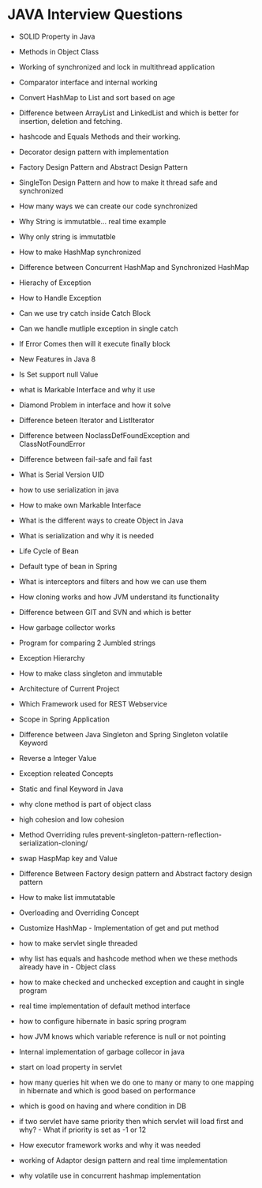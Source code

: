 
# JAVA Interview Questions

- SOLID Property in Java
- Methods in Object Class
- Working of synchronized and lock in multithread application
- Comparator interface and internal working
- Convert HashMap to List and sort based on age
- Difference between ArrayList and LinkedList and which is better for insertion, deletion and fetching.
- hashcode and Equals Methods and their working.


- Decorator design pattern with implementation
- Factory Design Pattern and Abstract Design Pattern
- SingleTon Design Pattern and how to make it thread safe and synchronized
- How many ways we can create our code synchronized
- Why String is immutatble... real time example
- Why only string is immutatble
- How to make HashMap synchronized
- Difference between Concurrent HashMap and Synchronized HashMap
- Hierachy of Exception
- How to Handle Exception
- Can we use try catch inside Catch Block
- Can we handle mutliple exception in single catch
- If Error Comes then will it execute finally block
- New Features in Java 8
- Is Set support null Value
- what is Markable Interface and why it use
- Diamond Problem in interface and how it solve
- Difference beteen Iterator and ListIterator
- Difference between NoclassDefFoundException and ClassNotFoundError
- Difference between fail-safe and fail fast
- What is Serial Version UID
- how to use serialization in java
- How to make own Markable Interface



- What is the different ways to create Object in Java
- What is serialization and why it is needed
- Life Cycle of Bean
- Default type of bean in Spring
- What is interceptors and filters and how we can use them
- How cloning works and how JVM understand its functionality
- Difference between GIT and SVN and which is better
- How garbage collector works
- Program for comparing 2 Jumbled strings
- Exception Hierarchy
- How to make class singleton and immutable
- Architecture of Current Project
- Which Framework used for REST Webservice



- Scope in Spring Application
- Difference between Java Singleton and Spring Singleton
volatile Keyword
- Reverse a Integer Value
- Exception releated Concepts
- Static and final Keyword in Java
- why clone method is part of object class



- high cohesion and low cohesion
- Method Overriding rules
prevent-singleton-pattern-reflection-serialization-cloning/
- swap HaspMap key and Value
- Difference Between Factory design pattern and Abstract factory design pattern




- How to make list immutatable
- Overloading and Overriding Concept
- Customize HashMap - Implementation of get and put method


  

- how to make servlet single threaded
- why list has equals and hashcode method when we these methods already have in - Object class
- how to make checked and unchecked exception and caught in single program
- real time implementation of default method interface
- how to configure hibernate in basic spring program
- how JVM knows which variable reference is null or not pointing
- Internal implementation of garbage collecor in java
- start on load property in servlet
- how many queries hit when we do one to many or many to one mapping in hibernate and which is good based on performance
- which is good on having and where condition in DB
- if two servlet have same priority then which servlet will load first and why? - What if priority is set as -1 or 12
- How executor framework works and why it was needed
- working of Adaptor design pattern and real time implementation
- why volatile use in concurrent hashmap implementation


